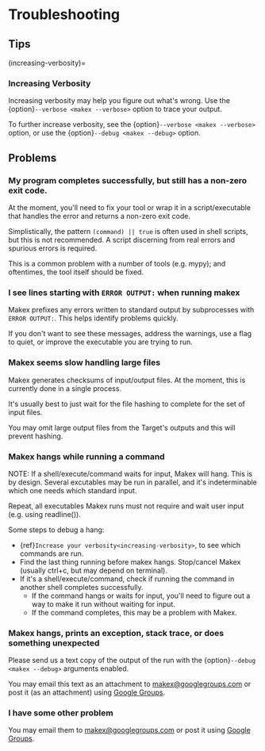 
# Troubleshooting

## Tips

<!-- ### Python Virtual Environments

Show an example of using the environment function to modify a PATH and variables to enter a venv.

environment({
  "PATH": posix_path_add(".venv/bin", before=True), 
  "PATH": Environment.get("PATH").prepend(".venv/bin", ":",)
  # ...
})

TODO: provide built in tooling. load("//tools/makex/python/venv.mx.py","python_venv_enter", python_venv_enter="pyvenv")

# runnable to enter a venv for later executables. This will fix/adjust the path environment automatically.
python_venv_enter(environment=[":venv], )


#target which creates a venv which we can use. similar args to target, but less.
python_venv_target(
  name="venv"
  requirements_files=[],
  packages=[], # list of packages we need to install
  runs=[
    # custom stuff to run after we have a venv inside a venv.
  ]
)

-->


(increasing-verbosity)=
### Increasing Verbosity 

Increasing verbosity may help you figure out what's wrong. Use the {option}`--verbose <makex --verbose>` option to trace your output.

To further increase verbosity, see the {option}`--verbose <makex --verbose>` option, or use the {option}`--debug <makex --debug>` option.

## Problems

### My program completes successfully, but still has a non-zero exit code.

At the moment, you'll need to fix your tool or wrap it in a script/executable that handles the error and returns a non-zero exit code.

Simplistically, the pattern `(command) || true` is often used in shell scripts, but this is not recommended. A script discerning from real
errors and spurious errors is required. 

This is a common problem with a number of tools (e.g. mypy); and oftentimes, the tool itself should be fixed.

### I see lines starting with `ERROR OUTPUT:` when running makex

Makex prefixes any errors written to standard output by subprocesses with `ERROR OUTPUT:`. This helps identify problems quickly.

If you don't want to see these messages, address the warnings, use a flag to quiet, or improve the executable you are trying to run.

### Makex seems slow handling large files

Makex generates checksums of input/output files. At the moment, this is currently done in a single process. 

It's usually best to just wait for the file hashing to complete for the set of input files.

You may omit large output files from the Target's outputs and this will prevent hashing.

### Makex hangs while running a command

NOTE: If a shell/execute/command waits for input, Makex will hang. This is by design. 
Several excutables may be run in parallel, and it's indeterminable which
one needs which standard input.

Repeat, all executables Makex runs must not require and wait user input (e.g. using readline()).

Some steps to debug a hang:

- {ref}`Increase your verbosity<increasing-verbosity>`, to see which commands are run.
- Find the last thing running before makex hangs. Stop/cancel Makex (usually ctrl+c, but may depend on terminal).
- If it's a shell/execute/command, check if running the command in another shell completes successfully.
  - If the command hangs or waits for input, you'll need to figure out a way to make it run without waiting for input.
  - If the command completes, this may be a problem with Makex. 

### Makex hangs, prints an exception, stack trace, or does something unexpected

Please send us a text copy of the output of the run with the {option}`--debug <makex --debug>` arguments enabled. 

You may email this text as an attachment to [makex@googlegroups.com](mailto://makex@googlegroups.com) or post it (as an attachment) using [Google Groups](https://groups.google.com/g/makex).

### I have some other problem

You may email them to [makex@googlegroups.com](mailto://makex@googlegroups.com) or post it using [Google Groups](https://groups.google.com/g/makex).